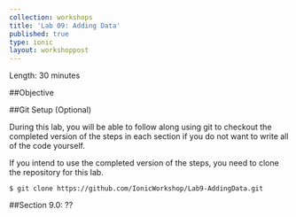 ```yaml
---
collection: workshops
title: 'Lab 09: Adding Data'
published: true
type: ionic
layout: workshoppost
---
```



Length: 30 minutes

##Objective

<!-- START doctoc generated TOC please keep comment here to allow auto update -->
<!-- DON'T EDIT THIS SECTION, INSTEAD RE-RUN doctoc TO UPDATE -->

<!-- END doctoc generated TOC please keep comment here to allow auto update -->

##Git Setup (Optional)

During this lab, you will be able to follow along using git to checkout the completed version of the steps in each section if you do not want to write all of the code yourself.

If you intend to use the completed version of the steps, you need to clone the repository for this lab.

    $ git clone https://github.com/IonicWorkshop/Lab9-AddingData.git

##Section 9.0: ??